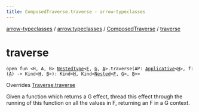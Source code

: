 ```yaml
---
title: ComposedTraverse.traverse - arrow-typeclasses
---
```


[arrow-typeclasses](../../index.html) / [arrow.typeclasses](../index.html) / [ComposedTraverse](index.html) / [traverse](./traverse.html)

# traverse

`open fun <H, A, B> `[`NestedType`](../-nested-type.html)`<`[`F`](index.html#F)`, `[`G`](index.html#G)`, `[`A`](traverse.html#A)`>.traverse(AP: `[`Applicative`](../-applicative/index.html)`<`[`H`](traverse.html#H)`>, f: (`[`A`](traverse.html#A)`) -> Kind<`[`H`](traverse.html#H)`, `[`B`](traverse.html#B)`>): Kind<`[`H`](traverse.html#H)`, Kind<`[`Nested`](../-nested.html)`<`[`F`](index.html#F)`, `[`G`](index.html#G)`>, `[`B`](traverse.html#B)`>>`

Overrides [Traverse.traverse](../-traverse/traverse.html)

Given a function which returns a G effect, thread this effect through the running of this function on all the
values in F, returning an F in a G context.

